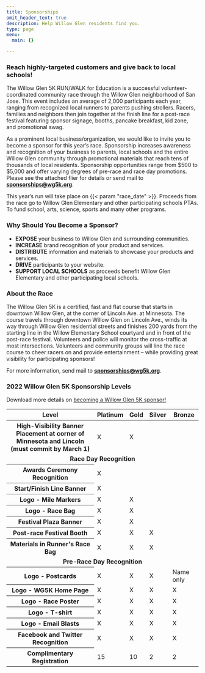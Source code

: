 ```yaml
---
title: Sponsorships
omit_header_text: true
description: Help Willow Glen residents find you.
type: page
menu:
  main: {}

---
```

### Reach highly-targeted customers and give back to local schools!

The Willow Glen 5K RUN/WALK for Education is a successful volunteer-coordinated community race through the Willow Glen neighborhood of San Jose. This event includes an average of 2,000 participants each year, ranging from recognized local runners to parents pushing strollers. Racers, families and neighbors then join together at the finish line for a post-race festival featuring sponsor signage, booths, pancake breakfast, kid zone, and promotional swag.

As a prominent local business/organization, we would like to invite you to become a sponsor for this year’s race. Sponsorship increases awareness and recognition of your business to parents, local schools and the entire Willow Glen community through promotional materials that reach tens of thousands of local residents. Sponsorship opportunities range from $500 to $5,000 and offer varying degrees of pre-race and race day promotions. Please see the attached flier for details or send mail to **sponsorships@wg5k.org**.

This year’s run will take place on {{< param "race_date" >}}. Proceeds from the race go to Willow Glen Elementary and other participating schools PTAs. To fund school, arts, science, sports and many other programs.

### Why Should You Become a Sponsor?

* **EXPOSE**  your business to Willow Glen and surrounding communities.
* **INCREASE** brand recognition of your product and services.
* **DISTRIBUTE** information and materials to showcase your products and services.
* **DRIVE** participants to your website.
* **SUPPORT LOCAL SCHOOLS** as proceeds benefit Willow Glen Elementary and other participating local schools.

### About the Race

The Willow Glen 5K is a certified, fast and flat course that starts in downtown Willow Glen, at the corner of Lincoln Ave. at Minnesota. The course travels through downtown Willow Glen on Lincoln Ave., winds its way through Willow Glen residential streets and finishes 200 yards from the starting line in the Willow Elementary School courtyard and in front of the post-race festival. Volunteers and police will monitor the cross-traffic at most intersections. Volunteers and community groups will line the race course to cheer racers on and provide entertainment – while providing great visibility for participating sponsors!

For more information, send mail to **sponsorships@wg5k.org**.

### 2022 Willow Glen 5K Sponsorship Levels

Download more details on [becoming a Willow Glen 5K sponsor!](/docs/2020_sponsorship_packet.pdf)

<table class="table">
<thead class="thead-dark">
<tr>
<th scope="col">Level</th>
<th scope="col">Platinum</th>
<th scope="col">Gold</th>
<th scope="col">Silver</th>
<th scope="col">Bronze</th>
</tr>
</thead>
<tbody>
<tr>
<th scope="row">High-Visibility Banner Placement at corner of Minnesota and Lincoln <br />(must commit by March 1)</th>
<td>X</td>
<td>X</td>
<td></td>
<td></td>
</tr>
<tr class="table-primary">
<td colspan="5"><b><center>Race Day Recognition</center></b></td>
</tr>
<tr>
<th scope="row">Awards Ceremony Recognition</th>
<td>X</td>
<td></td>
<td></td>
<td></td>
</tr>
<tr>
<th scope="row">Start/Finish Line Banner</th>
<td>X</td>
<td></td>
<td></td>
<td></td>
</tr>
<tr>
<th scope="row">Logo - Mile Markers</th>
<td>X</td>
<td>X</td>
<td></td>
<td></td>
</tr>
<tr>
<th scope="row">Logo - Race Bag</th>
<td>X</td>
<td>X</td>
<td></td>
<td></td>
</tr>
<tr>
<th scope="row">Festival Plaza Banner</th>
<td>X</td>
<td>X</td>
<td></td>
<td></td>
</tr>
<tr>
<th scope="row">Post-race Festival Booth</th>
<td>X</td>
<td>X</td>
<td>X</td>
<td></td>
</tr>
<tr>
<th scope="row">Materials in Runner's Race Bag</th>
<td>X</td>
<td>X</td>
<td>X</td>
<td></td>
</tr>
<tr class="table-primary">
<td colspan="5"><b><center>Pre-Race Day Recognition</center></b></td>
</tr>
<tr>
<th scope="row">Logo - Postcards</th>
<td>X</td>
<td>X</td>
<td>X</td>
<td>Name only</td>
</tr>
<tr>
<th scope="row">Logo - WG5K Home Page</th>
<td>X</td>
<td>X</td>
<td>X</td>
<td>X</td>
</tr>
<tr>
<th scope="row">Logo - Race Poster</th>
<td>X</td>
<td>X</td>
<td>X</td>
<td>X</td>
</tr>
<tr>
<th scope="row">Logo - T-shirt</th>
<td>X</td>
<td>X</td>
<td>X</td>
<td>X</td>
</tr>
<tr>
<th scope="row">Logo - Email Blasts</th>
<td>X</td>
<td>X</td>
<td>X</td>
<td>X</td>
</tr>
<tr>
<th scope="row">Facebook and Twitter Recognition</th>
<td>X</td>
<td>X</td>
<td>X</td>
<td>X</td>
</tr>
<tr>
<th scope="row">Complimentary Registration</th>
<td>15</td>
<td>10</td>
<td>2</td>
<td>2</td>
</tr>
</tbody>
</table>